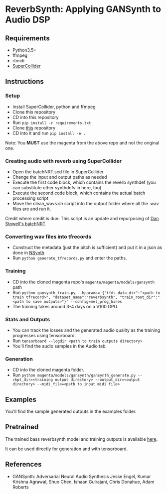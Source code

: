 # ReverbSynth: Applying GANSynth to Audio DSP

## Requirements
* Python3.5+
* ffmpeg
* rtmidi
* [SuperCollider](https://supercollider.github.io/download)

## Instructions
### Setup
* Install SuperCollider, python and ffmpeg
* Clone this repository
* CD into this repository
* Run `pip install -r requirements.txt`
* Clone [this](https://github.com/ghanashyamvtatti/magenta) repository
* CD into it and run `pip install -e .`

Note: You **MUST** use the magenta from the above repo and not the original one.

### Creating audio with reverb using SuperCollider
* Open the batchNRT.scd file in SuperCollider
* Change the input and output paths as needed
* Execute the first code block, which contains the reverb synthdef (you can substitute other synthdefs in here, too)
* Execute the second code block, which contains the actual batch processing script
* Move the clean_wavs.sh script into the output folder where all the .wav files are and run it.

Credit where credit is due: This script is an update and repurposing of [Dan Stowell's batchNRT](https://github.com/supercollider-quarks/batchNRT)

### Converting wav files into tfrecords
* Construct the metadata (just the pitch is sufficient) and put it in a json as done in [NSynth](https://magenta.tensorflow.org/datasets/nsynth#example-features)
* Run `python generate_tfrecords.py` and enter the paths.

### Training
* CD into the cloned magenta repo's `magenta/magenta/models/gansynth` path
* Run `python gansynth_train.py --hparams='{"tfds_data_dir":"<path to train tfrecord>", "dataset_name":"reverbsynth", "train_root_dir":"<path to save outputs>"}' --config=mel_prog_hires`
* The training takes around 3-4 days on a V100 GPU.

### Stats and Outputs
* You can track the losses and the generated audio quality as the training progresses using tensorboard.
* Run `tensorboard --logdir <path to train outputs directory>`
* You'll find the audio samples in the Audio tab.

### Generation
* CD into the cloned magenta folder.
* Run `python magenta/models/gansynth/gansynth_generate.py --ckpt_dir=<training output directory> --output_dir=<output directory> --midi_file=<path to input midi file>`

## Examples
You'll find the sample generated outputs in the examples folder.

## Pretrained
The trained bass reverbsynth model and training outputs is available [here](https://drive.google.com/file/d/17xPan4KpZ1OkWnY1_VZQcWsoyUHWBhL5/view?usp=sharing).

It can be used directly for generation and with tensorboard.

## References
* GANSynth: Adversarial Neural Audio Synthesis 
Jesse Engel, Kumar Krishna Agrawal, Shuo Chen, Ishaan Gulrajani, Chris Donahue, Adam Roberts
